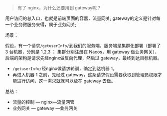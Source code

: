 > 有了 nginx，为什么还要用到 gateway呢？



用户访问的总入口，也就是前端页面的容器，流量网关; gateway的定义是针对每一个业务微服务来得，属于业务网关;

场景：

假设，有一个请求`/getuserInfo/`到我们的服务端，服务端是集群化部署（部署了 3 台机器，分别是 1,2,3 ； 集群分别注册在 Nacos，用 gateway 做业务网关），后端的架构是请求先经nginx做反向代理，然后过 gateway，最终到达目标机器。

- `/getuserInfo/`经nginx做请求轮训，确定到达机器 1。
- 再进入机器 1 之前，先经过 gateway，这条请求假设需要获取到管理员权限才能进行访问，这一需求就就可以放在 gateway 去做。



总结：

- 流量的控制 — nginx—流量网管
- 业务网关 — gateway —业务网关